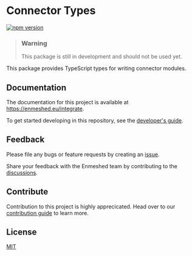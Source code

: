 # Connector Types

[![npm version](https://badge.fury.io/js/%40nmshd%2fconnector-types.svg)](https://www.npmjs.com/package/@nmshd/connector-types)

> ### Warning
>
> This package is still in development and should not be used yet.

This package provides TypeScript types for writing connector modules.

## Documentation

The documentation for this project is available at https://enmeshed.eu/integrate.

To get started developing in this repository, see the [developer's guide](README_dev.md).

## Feedback

Please file any bugs or feature requests by creating an [issue](https://github.com/nmshd/feedback/issues).

Share your feedback with the Enmeshed team by contributing to the [discussions](https://github.com/nmshd/feedback/discussions).

## Contribute

Contribution to this project is highly apprecicated. Head over to our [contribution guide](https://github.com/nmshd/.github/blob/main/CONTRIBUTING.md) to learn more.

## License

[MIT](LICENSE)
